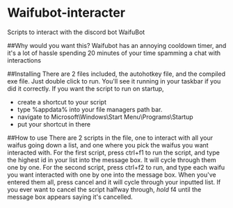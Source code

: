 # Waifubot-interacter
Scripts to interact with the discord bot WaifuBot

##Why would you want this?
Waifubot has an annoying cooldown timer, and it's a lot of hassle spending 20 minutes of your time spamming a chat with interactions

##Installing
There are 2 files included, the autohotkey file, and the compiled exe file. Just double click to run. You'll see it running in your taskbar if you did it correctly.
If you want the script to run on startup,
- create a shortcut to your script
- type %appdata% into your file managers path bar.
- navigate to Microsoft\Windows\Start Menu\Programs\Startup
- put your shortcut in there

##How to use
There are 2 scripts in the file, one to interact with all your waifus going down a list, and one where you pick the waifus you want interacted with.
For the first script, press ctrl+f1 to run the script, and type the highest id in your list into the message box. It will cycle through them one by one.
For the second script, press ctrl+f2 to run, and type each waifu you want interacted with one by one into the message box. When you've entered them all, press cancel and it will cycle through your inputted list.
If you ever want to cancel the script halfway through, *hold* f4 until the message box appears saying it's cancelled.
